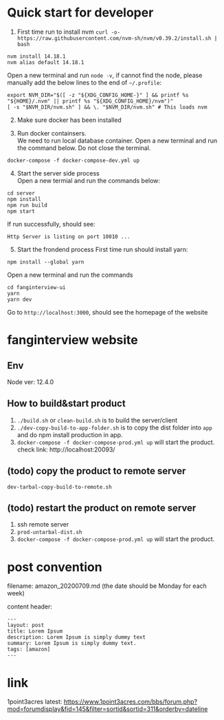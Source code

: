 # Quick start for developer
1. First time run to install nvm
`curl -o- https://raw.githubusercontent.com/nvm-sh/nvm/v0.39.2/install.sh | bash`

```
nvm install 14.18.1
nvm alias default 14.18.1
```

Open a new terminal and run `node -v`, if cannot find the node, please manually add the below lines to the end of `~/.profile`:
```
export NVM_DIR="$([ -z "${XDG_CONFIG_HOME-}" ] && printf %s "${HOME}/.nvm" || printf %s "${XDG_CONFIG_HOME}/nvm")"
[ -s "$NVM_DIR/nvm.sh" ] && \. "$NVM_DIR/nvm.sh" # This loads nvm
```


2. Make sure docker has been installed

3. Run docker containsers.  
We need to run local database container.
Open a new terminal and run the command below. Do not close the terminal. 

```
docker-compose -f docker-compose-dev.yml up
```

4. Start the server side process  
Open a new termial and run the commands below:
```
cd server
npm install
npm run build
npm start
```
If run successfully, should see:
```
Http Server is listing on port 10010 ...
```

5. Start the frondend process
First time run should install yarn:
```
npm install --global yarn 
```


Open a new terminal and run the commands

```
cd fanginterview-ui
yarn
yarn dev
```
Go to `http://localhost:3000`, should see the homepage of the website





# fanginterview website

## Env
Node ver: 12.4.0

## How to build&start product
1. `./build.sh` or `clean-build.sh` is to build the server/client  
2. `./dev-copy-build-to-app-folder.sh` is to copy the dist folder into `app` and do npm install production in app.
3. `docker-compose -f docker-compose-prod.yml up` will start the product. 
check link: http://localhost:20093/

## (todo) copy the product to remote server
`dev-tarbal-copy-build-to-remote.sh`

## (todo) restart the product on remote server
1. ssh remote server
2. `prod-untarbal-dist.sh`
3. `docker-compose -f docker-compose-prod.yml up` will start the product. 


# post convention
filename: amazon_20200709.md  (the date should be Monday for each week)

content header:
```
---
layout: post
title: Lorem Ipsum
description: Lorem Ipsum is simply dummy text
summary: Lorem Ipsum is simply dummy text.
tags: [amazon]
---
```

# link
1point3acres latest:
https://www.1point3acres.com/bbs/forum.php?mod=forumdisplay&fid=145&filter=sortid&sortid=311&orderby=dateline
